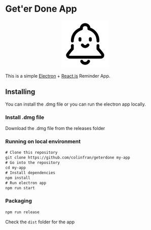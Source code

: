 

# Get'er Done App

<div align="center" color="black">
  <img src="https://raw.githubusercontent.com/colinfran/geterdone/master/assets/image-black.png" color="black" width="150" height="150"/>
</div>

This is a simple [Electron](https://electronjs.org/) + [React.js](https://reactjs.org/) Reminder App.


## Installing
You can install the .dmg file or you can run the electron app locally.

### Install .dmg file
Download the .dmg file from the releases folder
### Running on local environment
```
# Clone this repository
git clone https://github.com/colinfran/geterdone my-app
# Go into the repository
cd my-app
# Install dependencies
npm install
# Run electron app
npm run start
```

### Packaging

```bash
npm run release
```

Check the `dist` folder for the app
